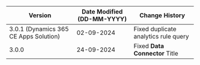 | **Version** | **Date Modified (DD-MM-YYYY)** | **Change History**                                                  |
|-------------|--------------------------------|---------------------------------------------------------------------|
| 3.0.1 (Dynamics 365 CE Apps Solution)        | 02-09-2024                     | Fixed duplicate analytics rule query |
| 3.0.0       | 24-09-2024                     | Fixed **Data Connector** Title    |
